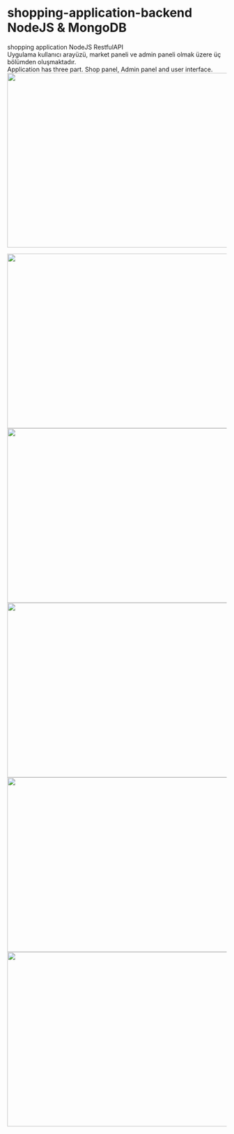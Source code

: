 # shopping-application-backend NodeJS & MongoDB
shopping application NodeJS RestfulAPI
<br>
Uygulama kullanıcı arayüzü, market paneli ve admin paneli olmak üzere üç bölümden oluşmaktadır.
<br>
Application has three part. Shop panel, Admin panel and user interface.
<br>
<img src="https://user-images.githubusercontent.com/53342974/77829951-57986800-7136-11ea-8f81-f7727fc624e1.jpg" width="600" height="400" />

<img src="https://user-images.githubusercontent.com/53342974/77829955-5a935880-7136-11ea-88a7-41ff1af18192.png" width="600" height="400" />
<img src="https://user-images.githubusercontent.com/53342974/77829959-5cf5b280-7136-11ea-9012-8c8ba44ae9c4.png" width="600" height="400" />

<img src="https://user-images.githubusercontent.com/53342974/77829964-5ebf7600-7136-11ea-8dd3-fa2909fbd3ff.png" width="600" height="400" />

<img src="https://user-images.githubusercontent.com/53342974/77829966-5f580c80-7136-11ea-901e-04cf05de170f.png" width="600" height="400" />
<img src="https://user-images.githubusercontent.com/53342974/77829969-6252fd00-7136-11ea-9b02-58024b9a680a.png" width="600" height="400" />

